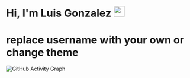 # Hi, I'm Luis Gonzalez <img src="https://github.com/TheDudeThatCode/TheDudeThatCode/blob/master/Assets/Hi.gif" width="29px">
# replace username with your own or change theme
![GitHub Activity Graph](https://activity-graph.herokuapp.com/graph?username=#your-username&theme=dracula&hide_border=true)

